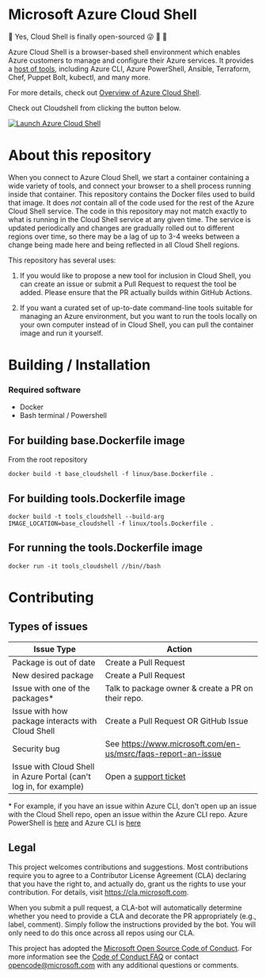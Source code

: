 
# Microsoft Azure Cloud Shell

:confetti_ball: Yes, Cloud Shell is finally open-sourced :stuck_out_tongue_winking_eye: :tada: :confetti_ball:

Azure Cloud Shell is a browser-based shell environment which enables Azure customers to manage and configure their Azure services. It provides a [host of tools](https://docs.microsoft.com/en-us/azure/cloud-shell/features), including Azure CLI, Azure PowerShell, Ansible, Terraform, Chef, Puppet Bolt, kubectl, and many more.

For more details, check out [Overview of Azure Cloud Shell](https://docs.microsoft.com/en-us/azure/cloud-shell/overview#:~:text=Features%201%20Browser-based%20shell%20experience.%20...%202%20Choice,7%20Connect%20your%20Microsoft%20Azure%20Files%20storage.%20).

Check out Cloudshell from clicking the button below.

[![](https://shell.azure.com/images/launchcloudshell.png "Launch Azure Cloud Shell")](https://shell.azure.com)

# About this repository

When you connect to Azure Cloud Shell, we start a container containing a wide variety of tools, and connect your browser to a shell process running inside that container. This repository contains the Docker files used to build that image. It does _not_ contain all of the code used for the rest of the Azure Cloud Shell service. The code in this repository may not match exactly to what is running in the Cloud Shell service at any given time. The service is updated periodically and changes are gradually rolled out to different regions over time, so there may be a lag of up to 3-4 weeks between a change being made here and being reflected in all Cloud Shell regions.

This repository has several uses:

1. If you would like to propose a new tool for inclusion in Cloud Shell, you can create an issue or submit a Pull Request to request the tool be added. Please ensure that the PR actually builds within GitHub Actions.

2. If you want a curated set of up-to-date command-line tools suitable for managing an Azure environment, but you want to run the tools locally on your own computer instead of in Cloud Shell, you can pull the container image and run it yourself.


# Building / Installation

### Required software

* Docker
* Bash terminal / Powershell


## For building base.Dockerfile image 
From the root repository
```
docker build -t base_cloudshell -f linux/base.Dockerfile .
```
## For building tools.Dockerfile image 
```
docker build -t tools_cloudshell --build-arg IMAGE_LOCATION=base_cloudshell -f linux/tools.Dockerfile . 
```

## For running the tools.Dockerfile image 
```
docker run -it tools_cloudshell //bin//bash
```

# Contributing

## Types of issues

| Issue Type        | Action           |
| ---|---|
| Package is out of date      | Create a Pull Request |
| New desired package     | Create a Pull Request |
| Issue with one of the packages*     | Talk to package owner & create a PR on their repo.  |
| Issue with how package interacts with Cloud Shell     | Create a Pull Request OR GitHub Issue |
| Security bug | See https://www.microsoft.com/en-us/msrc/faqs-report-an-issue |
| Issue with Cloud Shell in Azure Portal (can't log in, for example) | Open a [support ticket](https://docs.microsoft.com/en-us/azure/active-directory/fundamentals/active-directory-troubleshooting-support-howto#:~:text=How%20to%20open%20a%20support%20ticket%20for%20Azure,Troubleshooting%20%2B%20Support%20and%20select%20New%20support%20request.) |

\* For example, if you have an issue within Azure CLI, don't open up an issue with the Cloud Shell repo, open an issue within the Azure CLI repo. 
Azure PowerShell is [here](https://github.com/Azure/powershell/issues) and Azure CLI is [here](https://github.com/Azure/azure-cli/issues) 

## Legal

This project welcomes contributions and suggestions.  Most contributions require you to agree to a
Contributor License Agreement (CLA) declaring that you have the right to, and actually do, grant us
the rights to use your contribution. For details, visit https://cla.microsoft.com.

When you submit a pull request, a CLA-bot will automatically determine whether you need to provide
a CLA and decorate the PR appropriately (e.g., label, comment). Simply follow the instructions
provided by the bot. You will only need to do this once across all repos using our CLA.

This project has adopted the [Microsoft Open Source Code of Conduct](https://opensource.microsoft.com/codeofconduct/).
For more information see the [Code of Conduct FAQ](https://opensource.microsoft.com/codeofconduct/faq/) or
contact [opencode@microsoft.com](mailto:opencode@microsoft.com) with any additional questions or comments.

